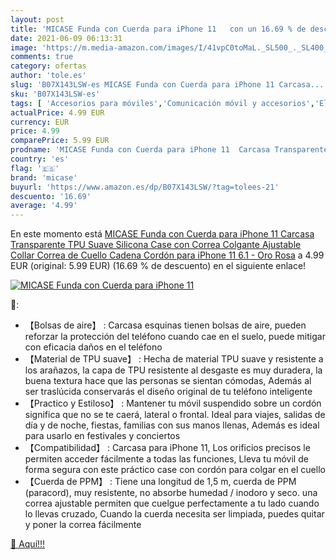 ```yaml
---
layout: post
title: 'MICASE Funda con Cuerda para iPhone 11   con un 16.69 % de descuento'
date: 2021-06-09 06:13:31
image: 'https://m.media-amazon.com/images/I/41vpC0toMaL._SL500_._SL400_.jpg'
comments: true
category: ofertas
author: 'tole.es'
slug: 'B07X143LSW-es MICASE Funda con Cuerda para iPhone 11 Carcasa...'
sku: 'B07X143LSW-es'
tags: [ 'Accesorios para móviles','Comunicación móvil y accesorios','Electrónica','Fundas con correa para hombro y cordón para teléfonos móviles','Fundas y carcasas para teléfonos móviles','iphone','micase', ]
actualPrice: 4.99 EUR
currency: EUR
price: 4.99
comparePrice: 5.99 EUR
prodname: 'MICASE Funda con Cuerda para iPhone 11  Carcasa Transparente TPU Suave Silicona Case con Correa Colgante Ajustable Collar Correa de Cuello Cadena Cordón para iPhone 11 6.1   - Oro Rosa'
country: 'es'
flag: '🇪🇸'
brand: 'micase'
buyurl: 'https://www.amazon.es/dp/B07X143LSW/?tag=tolees-21'
descuento: '16.69'
average: '4.99'
---
```


En este momento está [MICASE Funda con Cuerda para iPhone 11  Carcasa Transparente TPU Suave Silicona Case con Correa Colgante Ajustable Collar Correa de Cuello Cadena Cordón para iPhone 11 6.1   - Oro Rosa](https://www.amazon.es/dp/B07X143LSW/?tag=tolees-21) a 4.99 EUR (original: 5.99 EUR) (16.69 %  de descuento) en el siguiente enlace!

[![MICASE Funda con Cuerda para iPhone 11  ](https://m.media-amazon.com/images/I/41vpC0toMaL._SL500_._SL400_.jpg)](https://www.amazon.es/dp/B07X143LSW/?tag=tolees-21)

🔎:

- 【Bolsas de aire】 : Carcasa esquinas tienen bolsas de aire, pueden reforzar la protección del teléfono cuando cae en el suelo, puede mitigar con eficacia daños en el teléfono
- 【Material de TPU suave】 : Hecha de material TPU suave y resistente a los arañazos, la capa de TPU resistente al desgaste es muy duradera, la buena textura hace que las personas se sientan cómodas, Además al ser traslúcida conservarás el diseño original de tu teléfono inteligente
- 【Practico y Estiloso】 : Mantener tu móvil suspendido sobre un cordón significa que no se te caerá, lateral o frontal. Ideal para viajes, salidas de día y de noche, fiestas, familias con sus manos llenas, Además es ideal para usarlo en festivales y conciertos
- 【Compatibilidad】 : Carcasa para iPhone 11, Los orificios precisos le permiten acceder fácilmente a todas las funciones, Lleva tu móvil de forma segura con este práctico case con cordón para colgar en el cuello
- 【Cuerda de PPM】 : Tiene una longitud de 1,5 m, cuerda de PPM (paracord), muy resistente, no absorbe humedad / inodoro y seco. una correa ajustable permiten que cuelgue perfectamente a tu lado cuando lo llevas cruzado, Cuando la cuerda necesita ser limpiada, puedes quitar y poner la correa fácilmente

[🛒 Aquí!!!](https://www.amazon.es/dp/B07X143LSW/?tag=tolees-21)
